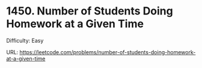 # 1450. Number of Students Doing Homework at a Given Time

Difficulty: Easy

URL: https://leetcode.com/problems/number-of-students-doing-homework-at-a-given-time

